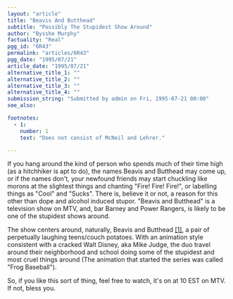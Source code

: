 ```yaml
---
layout: "article"
title: "Beavis And Butthead"
subtitle: "Possibly The Stupidest Show Around"
author: "Bysshe Murphy"
factuality: "Real"
pgg_id: "6R43"
permalink: "articles/6R43"
pgg_date: "1995/07/21"
article_date: "1995/07/21"
alternative_title_1: ""
alternative_title_2: ""
alternative_title_3: ""
alternative_title_4: ""
submission_string: "Submitted by admin on Fri, 1995-07-21 00:00"
see_also:

footnotes: 
  - 1:
    number: 1
    text: "Does not consist of McNeil and Lehrer."

---
```

<div>
<p>If you hang around the kind of person who spends much of their time high (as a hitchhiker is apt to do), the names Beavis and Butthead may come up, or if the names don't, your newfound friends may start chuckling like morons at the slightest things and chanting "Fire! Fire! Fire!", or labelling things as "Cool" and "Sucks". There is, believe it or not, a reason for this other than dope and alcohol induced stupor. "Beavis and Butthead" is a television show on MTV, and, bar Barney and Power Rangers, is likely to be one of the stupidest shows around.</p>
<p>The show centers around, naturally, Beavis and Butthead <a href="#footnote-body.1" name="footnote-link.1" class="footnote-link">[1]</a>, a pair of perpetually laughing teens/couch potatoes. With an animation style consistent with a cracked Walt Disney, aka Mike Judge, the duo travel around their neighborhood and school doing some of the stupidest and most cruel things around (The animation that started the series was called "Frog Baseball").</p>
<p>So, if you like this sort of thing, feel free to watch, it's on at 10 EST on MTV. If not, bless you.</p>
</div>
